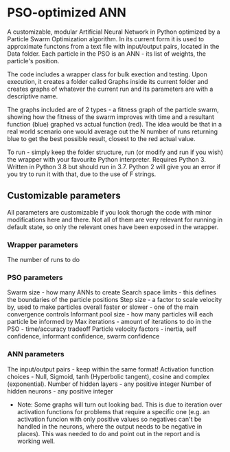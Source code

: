 # PSO-optimized ANN
A customizable, modular Artificial Neural Network in Python optimized by a Particle Swarm Optimization algorithm. In its current form it is used to approximate functons from a text file with input/output pairs, located in the Data folder. Each particle in the PSO is an ANN - its list of weights, the particle's position.

The code includes a wrapper class for bulk exection and testing. Upon execution, it creates a folder called Graphs inside its current folder and creates graphs of whatever the current run and its parameters are with a descriptive name.

The graphs included are of 2 types - a fitness graph of the particle swarm, showing how the fitness of the swarm improves with time and a resultant function (blue) graphed vs actual function (red). The idea would be that in a real world scenario one would average out the N number of runs returning blue to get the best possible result, closest to the red actual value.

To run - simply keep the folder structure, run (or modify and run if you wish) the wrapper with your favourite Python interpreter.
Requires Python 3. Written in Python 3.8 but should run in 3.7. Python 2 will give you an error if you try to run it with that, due to the use of F strings.

## Customizable parameters
All parameters are customizable if you look thorugh the code with minor modifications here and there. Not all of them are very relevant for running in default state, so only the relevant ones have been exposed in the wrapper.

### Wrapper parameters
The number of runs to do

### PSO parameters
Swarm size - how many ANNs to create 
Search space limits - this defines the boundaries of the particle positions 
Step size - a factor to scale velocity by, used to make particles overall faster or slower - one of the main convergence controls
Informant pool size - how many particles will each particle be informed by
Max iterations - amount of iterations to do in the PSO - time/accuracy tradeoff 
Particle velocity factors - inertia, self confidence, informant confidence, swarm confidence

### ANN parameters
The input/output pairs - keep within the same format!
Activation function choices - Null, Sigmoid, tanh (Hyperbolic tangent), cosine and complex (exponential).
Number of hidden layers - any positive integer
Number of hidden neurons - any positive integer

* Note: Some graphs will turn out looking bad. This is due to iteration over activation functions for problems that require a specific one (e.g. an activation funcion with only positive values so negatives can't be handled in the neurons, where the output needs to be negative in places). This was needed to do and point out in the report and is working well.
